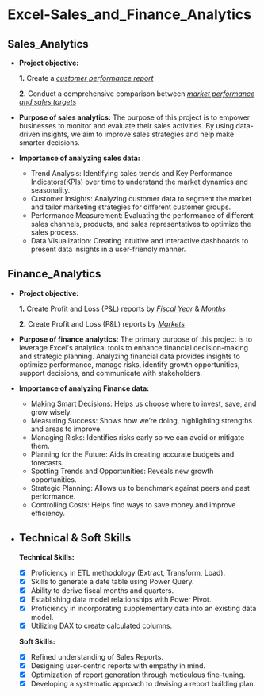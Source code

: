 # Excel-Sales_and_Finance_Analytics

## Sales_Analytics
- **Project objective:** 

    **1.** Create a _[customer performance report](https://github.com/KataruShreya/Excel--Sales_Analytics/blob/main/Customer%20Performance%20Report.pdf)_ 

    **2.** Conduct a comprehensive comparison between _[market performance and sales targets](https://github.com/KataruShreya/Excel--Sales_Analytics/blob/main/Market%20Performance%20vs%20Target%20Report.pdf)_
  
- **Purpose of sales analytics:** The purpose of this project is to empower businesses to monitor and evaluate their sales activities. By using data-driven insights, we aim to improve sales strategies and help make smarter decisions.

- **Importance of analyzing sales data:** .
  * Trend Analysis: Identifying sales trends and Key Performance Indicators(KPIs) over time to understand the market dynamics and seasonality.
  * Customer Insights: Analyzing customer data to segment the market and tailor marketing strategies for different customer groups.
  * Performance Measurement: Evaluating the performance of different sales channels, products, and sales representatives to optimize the sales process.
  * Data Visualization: Creating intuitive and interactive dashboards to present data insights in a user-friendly manner.

## Finance_Analytics
- **Project objective:** 

    **1.** Create Profit and Loss (P&L) reports by _[Fiscal Year](https://github.com/KataruShreya/Excel-Finance_Analytics/blob/main/P%26L%20Statement%20by%20Fiscal%20Year.pdf)_ & _[Months](https://github.com/KataruShreya/Excel-Finance_Analytics/blob/main/P%26L%20Statement%20by%20Months.pdf)_ 

   **2.** Create Profit and Loss (P&L) reports by _[Markets](https://github.com/KataruShreya/Excel-Finance_Analytics/blob/main/P%26L%20Statement%20by%20Markets.pdf)_

- **Purpose of finance analytics:** The primary purpose of this project is to leverage Excel's analytical tools to enhance financial decision-making and strategic planning. Analyzing financial data provides insights to optimize performance, manage risks, identify growth opportunities, support decisions, and communicate with stakeholders.

- **Importance of analyzing Finance data:** 
  * Making Smart Decisions: Helps us choose where to invest, save, and grow wisely.
  * Measuring Success: Shows how we’re doing, highlighting strengths and areas to improve.
  * Managing Risks: Identifies risks early so we can avoid or mitigate them.
  * Planning for the Future: Aids in creating accurate budgets and forecasts.
  * Spotting Trends and Opportunities: Reveals new growth opportunities.
  * Strategic Planning: Allows us to benchmark against peers and past performance.
  * Controlling Costs: Helps find ways to save money and improve efficiency.

- ## Technical & Soft Skills
  **Technical Skills:**
   - [x]	Proficiency in ETL methodology (Extract, Transform, Load).
   - [x]	Skills to generate a date table using Power Query.
   - [x]	Ability to derive fiscal months and quarters.
   - [x]	Establishing data model relationships with Power Pivot.
   - [x]	Proficiency in incorporating supplementary data into an existing data model.
   - [x]	Utilizing DAX to create calculated columns.

   **Soft Skills:**
   - [x]	Refined understanding of Sales Reports.
   - [x]	Designing user-centric reports with empathy in mind.
   - [x]	Optimization of report generation through meticulous fine-tuning.
   - [x]	Developing a systematic approach to devising a report building plan.
